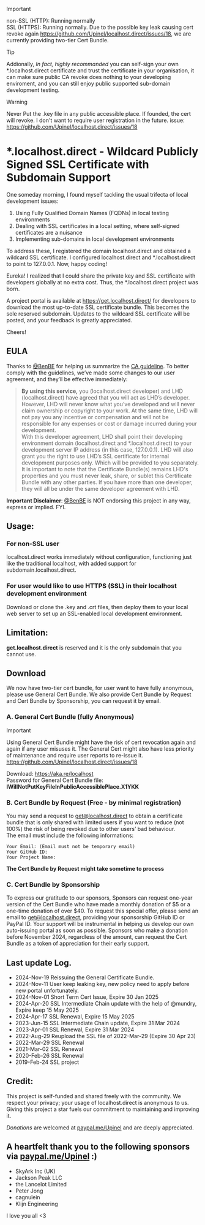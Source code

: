 > [!IMPORTANT]
> non-SSL (HTTP): Running normally  
> SSL (HTTPS): Running normally. Due to the possible key leak causing cert revoke again https://github.com/Upinel/localhost.direct/issues/18, we are currently providing two-tier Cert Bundle.

> [!TIP]
> Addionally, *In fact, highly recommanded* you can self-sign your own *.localhost.direct certificate and trust the certificate in your organisation, it can make sure public CA revoke does nothing to your developing enviroment, and you can still enjoy public supported sub-domain development testing.

> [!WARNING]
> Never Put the .key file in any public accessible place. If founded, the cert will revoke. I don't want to require user registration in the future. issue: https://github.com/Upinel/localhost.direct/issues/18

# *.localhost.direct - Wildcard Publicly Signed SSL Certificate with Subdomain Support
One someday morning, I found myself tackling the usual trifecta of local development issues:

1. Using Fully Qualified Domain Names (FQDNs) in local testing environments
2. Dealing with SSL certificates in a local setting, where self-signed certificates are a nuisance
3. Implementing sub-domains in local development environments

To address these, I registered the domain localhost.direct and obtained a wildcard SSL certificate. I configured localhost.direct and *.localhost.direct to point to 127.0.0.1. Now, happy coding!

Eureka! I realized that I could share the private key and SSL certificate with developers globally at no extra cost. Thus, the *.localhost.direct project was born.

A project portal is available at https://get.localhost.direct/ for developers to download the most up-to-date SSL certificate bundle. This becomes the sole reserved subdomain. Updates to the wildcard SSL certificate will be posted, and your feedback is greatly appreciated.

Cheers!

## EULA
Thanks to [@BenBE](https://github.com/BenBE) for helping us summarize the [CA guideline](https://github.com/Upinel/localhost.direct/issues/19). To better comply with the guidelines, we’ve made some changes to our user agreement, and they’ll be effective immediately:
> **By using this service,** you (localhost.direct developer) and LHD (localhost.direct) have agreed that you will act as LHD’s developer. However, LHD will never know what you’ve developed and will never claim ownership or copyright to your work. At the same time, LHD will not pay you any incentive or compensation and will not be responsible for any expenses or cost or damage incurred during your development.  
> With this developer agreement, LHD shall point their developing environment domain (localhost.direct and *.localhost.direct) to your development server IP address (in this case, 127.0.0.1). LHD will also grant you the right to use LHD’s SSL certificate for internal development purposes only. Which will be provided to you separately.  
> It is important to note that the Certificate Bundle(s) remains LHD's properties and you must never leak, share, or sublet this Certificate Bundle with any other parties. If you have more than one developer, they will all be under the same developer agreement with LHD.
  
**Important Disclaimer**: [@BenBE](https://github.com/BenBE) is NOT endorsing this project in any way, express or implied. FYI.

## Usage:  
### For non-SSL user

localhost.direct works immediately without configuration, functioning just like the traditional localhost, with added support for subdomain.localhost.direct.

###  For user would like to use HTTPS (SSL) in their localhost development environment

Download or clone the .key and .crt files, then deploy them to your local web server to set up an SSL-enabled local development environment.

## Limitation:
**get.localhost.direct** is reserved and it is the only subdomain that you cannot use.

## Download

We now have two-tier cert bundle, for user want to have fully anonymous, please use General Cert Bundle.
We also provide Cert Bundle by Request and Cert Bundle by Sponsorship, you can request it by email.

### A. General Cert Bundle (fully Anonymous)
> [!IMPORTANT]
> Using General Cert Bundle might have the risk of cert revocation again and again if any user misuses it. The General Cert might also have less priority of maintenance and require user reports to re-issue it. https://github.com/Upinel/localhost.direct/issues/18

Download: https://aka.re/localhost  
Password for General Cert Bundle file:  **IWillNotPutKeyFileInPublicAccessiblePlace.X1YKK**

### B. Cert Bundle by Request (Free - by minimal registration)
You may send a request to get@localhost.direct to obtain a certificate bundle that is only shared with limited users if you want to reduce (not 100%) the risk of being revoked due to other users’ bad behaviour.   
The email must include the following informations:  
```
Your Email: (Email must not be temporary email)
Your GitHub ID:
Your Project Name: 
```
**The Cert Bundle by Request might take sometime to process**  

### C. Cert Bundle by Sponsorship  
To express our gratitude to our sponsors, Sponsors can request one-year version of the Cert Bundle who have made a monthly donation of $5 or a one-time donation of over $40. To request this special offer, please send an email to get@localhost.direct, providing your sponsorship GitHub ID or PayPal ID. Your support will be instrumental in helping us develop our own auto-issuing portal as soon as possible. Sponsors who make a donation before November 2024, regardless of the amount, can request the Cert Bundle as a token of appreciation for their early support.

## Last update Log. 
- 2024-Nov-19 Reissuing the General Certificate Bundle.
- 2024-Nov-11 User keep leaking key, new policy need to apply before new portal unfortunately.
- 2024-Nov-01 Short Term Cert Issue, Expire 30 Jan 2025
- 2024-Apr-20 SSL Intermediate Chain update with the help of @mundry, Expire keep 15 May 2025
- 2024-Apr-17 SSL Renewal, Expire 15 May 2025
- 2023-Jun-15 SSL Intermediate Chain update, Expire 31 Mar 2024
- 2023-Apr-01 SSL Renewal, Expire 31 Mar 2024
- 2022-Aug-29 Reupload the SSL file of 2022-Mar-29 (Expire 30 Apr 23)
- 2022-Mar-29 SSL Renewal  
- 2021-Mar-02 SSL Renewal  
- 2020-Feb-26 SSL Renewal  
- 2019-Feb-24 SSL project 

## Credit: 
This project is self-funded and shared freely with the community. We respect your privacy; your usage of localhost.direct is anonymous to us.  
Giving this project a star fuels our commitment to maintaining and improving it.

*Donations* are welcomed at [paypal.me/Upinel](https://paypal.me/Upinel) and are deeply appreciated. 

## A heartfelt thank you to the following sponsors via [paypal.me/Upinel](https://paypal.me/Upinel) :)
- SkyArk Inc (UK)
- Jackson Peak LLC
- the Lancelot Limited
- Peter Jong  
- cagnulein
- Klijn Engineering

I love you all <3
